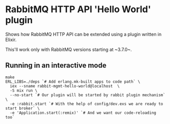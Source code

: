 # RabbitMQ HTTP API 'Hello World' plugin

Shows how RabbitMQ HTTP API can be extended using a plugin written in Elixir.

This'll work only with RabbitMQ versions starting at ~3.7.0~.

## Running in an interactive mode

    make
    ERL_LIBS=./deps `# Add erlang.mk-built apps to code path` \
      iex --sname rabbit-mgmt-hello-world@localhost  \
      -S mix run \
      --no-start `# Our plugin will be started by rabbit plugin mechanism` \
      -e :rabbit.start `# With the help of config/dev.exs we are ready to start broker` \
      -e 'Application.start(:remix)' `# And we want our code-reloading too`
